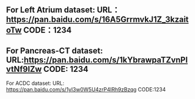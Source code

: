 For Left Atrium dataset:
URL：https://pan.baidu.com/s/16A5GrrmvkJ1Z_3kzaitoTw 
CODE：1234 
--------------------------------------------
For Pancreas-CT dataset:
URL:https://pan.baidu.com/s/1kYbrawpaTZvnPIvtNf9IZw 
CODE: 1234
--------------------------------------------
For ACDC dataset:
URL: https://pan.baidu.com/s/1yI3w0W5U4zrP4IRh9zBzqg 
CODE:1234
